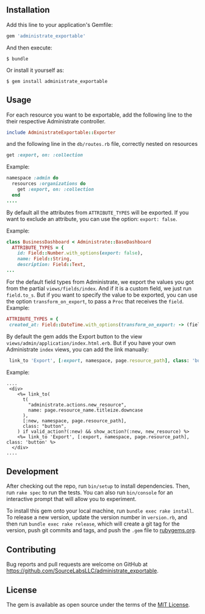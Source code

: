 ## Installation

Add this line to your application's Gemfile:

```ruby
gem 'administrate_exportable'
```

And then execute:

    $ bundle

Or install it yourself as:

    $ gem install administrate_exportable

## Usage

For each resource you want to be exportable, add the following line to the their respective Administrate controller.
```ruby
include AdministrateExportable::Exporter
```
and the following line in the `db/routes.rb` file, correctly nested on resources
```ruby
get :export, on: :collection
```

Example:
```ruby
namespace :admin do
  resources :organizations do
    get :export, on: :collection
  end
....
```

By default all the attributes from `ATTRIBUTE_TYPES` will be exported. If you want to exclude an attribute, you can use the option: `export: false`.

Example:
```ruby
class BusinessDashboard < Administrate::BaseDashboard
  ATTRIBUTE_TYPES = {
    id: Field::Number.with_options(export: false),
    name: Field::String,
    description: Field::Text,
...
```

For the default field types from Administrate, we export the values you got from the partial `views/fields/index`. And if it is a custom field, we just run `field.to_s`.
But if you want to specify the value to be exported, you can use the option `transform_on_export`, to pass a `Proc` that receives the `field`.
Example:
```ruby
ATTRIBUTE_TYPES = {
 created_at: Field::DateTime.with_options(transform_on_export: -> (field) { field.data.strftime("%F") })
```

By default the gem adds the Export button to the view `views/admin/application/index.html.erb`. But if you have your own Administrate `index` views, you can add the link manually:
```ruby
 link_to 'Export', [:export, namespace, page.resource_path], class: 'button'
```

Example:

```rails
....
 <div>
    <%= link_to(
      t(
        "administrate.actions.new_resource",
        name: page.resource_name.titleize.downcase
      ),
      [:new, namespace, page.resource_path],
      class: "button",
    ) if valid_action?(:new) && show_action?(:new, new_resource) %>
    <%= link_to 'Export', [:export, namespace, page.resource_path], class: 'button' %>
  </div>
....
```

## Development

After checking out the repo, run `bin/setup` to install dependencies. Then, run `rake spec` to run the tests. You can also run `bin/console` for an interactive prompt that will allow you to experiment.

To install this gem onto your local machine, run `bundle exec rake install`. To release a new version, update the version number in `version.rb`, and then run `bundle exec rake release`, which will create a git tag for the version, push git commits and tags, and push the `.gem` file to [rubygems.org](https://rubygems.org).

## Contributing

Bug reports and pull requests are welcome on GitHub at https://github.com/SourceLabsLLC/administrate_exportable.

## License

The gem is available as open source under the terms of the [MIT License](https://opensource.org/licenses/MIT).
